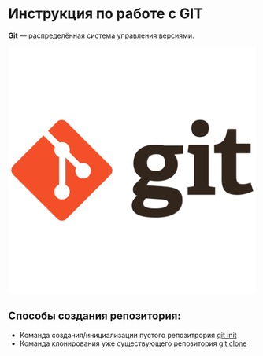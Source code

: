 # Инструкция по работе с **GIT**

**Git** — распределённая система управления версиями.

![GIT logo](/resourse/git_original_wordmark_logo_icon_146510.png)


## Способы создания репозитория:

- Команда создания/инициализации пустого репозитрория [git init](./gitinit)
- Команда клонирования уже существующего репозитория [git clone](./gitclone.md)